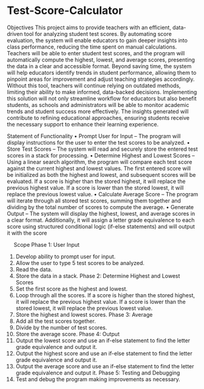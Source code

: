 # Test-Score-Calculator

Objectives
This project aims to provide teachers with an efficient, data-driven tool for analyzing student test scores. By automating score evaluation, the system will enable educators to gain deeper insights into class performance, reducing the time spent on manual calculations. Teachers will be able to enter student test scores, and the program will automatically compute the highest, lowest, and average scores, presenting the data in a clear and accessible format.
Beyond saving time, the system will help educators identify trends in student performance, allowing them to pinpoint areas for improvement and adjust teaching strategies accordingly. Without this tool, teachers will continue relying on outdated methods, limiting their ability to make informed, data-backed decisions. Implementing this solution will not only streamline workflow for educators but also benefit students, as schools and administrators will be able to monitor academic trends and student success more effectively. The insights generated will contribute to refining educational approaches, ensuring students receive the necessary support to enhance their learning experience.  

Statement of Functionality
•	Prompt User for Input – The program will display instructions for the user to enter the test scores to be analyzed. 
•	Store Test Scores – The system will read and securely store the entered test scores in a stack for processing.
•	Determine Highest and Lowest Scores – Using a linear search algorithm, the program will compare each test score against the current highest and lowest values. The first entered score will be initialized as both the highest and lowest, and subsequent scores will be evaluated. If a score is higher than the stored highest, it will replace the previous highest value. If a score is lower than the stored lowest, it will replace the previous lowest value.
•	Calculate Average Score – The program will iterate through all stored test scores, summing them together and dividing by the total number of scores to compute the average.
•	Generate Output – The system will display the highest, lowest, and average scores in a clear format. Additionally, it will assign a letter grade equivalence to each score using structured conditional logic (if-else statements) and will output it with the score

 
Scope
Phase 1: User Input
1. 	Develop ability to prompt user for input.
2.	Allow the user to type 5 test scores to be analyzed.
3. 	Read the data. 
4. 	Store the data in a stack.
Phase 2: Determine Highest and Lowest Scores
1. 	Set the first score as the highest and lowest.
2. 	Loop through all the scores. If a score is higher than the stored highest, it will replace the previous highest value. If a score is lower than the stored lowest, it will replace the previous lowest value.
3. 	Store the highest and lowest scores.
Phase 3: Average
1.  Add all the test scores together.
2.  Divide by the number of test scores.
3. 	Store the average score. 
Phase 4: Output
1. 	Output the lowest score and use an if-else statement to find the letter grade equivalence and output it. 
2. 	Output the highest score and use an if-else statement to find the letter grade equivalence and output it. 
3. 	Output the average score and use an if-else statement to find the letter grade equivalence and output it. 
Phase 5: Testing and Debugging 
1. 	Test and debug the program making improvements as necessary. 

